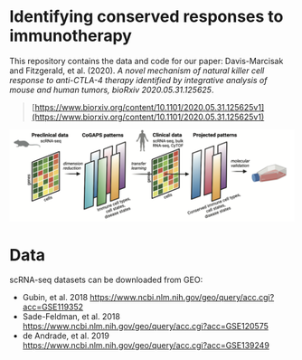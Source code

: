 Identifying conserved responses to immunotherapy
================
This repository contains the data and code for our paper:
Davis-Marcisak and Fitzgerald, et al. (2020). *A novel mechanism of natural killer cell response to anti-CTLA-4 therapy identified by integrative analysis of mouse and human tumors, bioRxiv 2020.05.31.125625*.
> [https://www.biorxiv.org/content/10.1101/2020.05.31.125625v1](https://www.biorxiv.org/content/10.1101/2020.05.31.125625v1)

![Analysis overview](https://github.com/edavis71/projectR_ICI/blob/master/overview_fig.png)

# Data 
scRNA-seq datasets can be downloaded from GEO:
- Gubin, et al. 2018 https://www.ncbi.nlm.nih.gov/geo/query/acc.cgi?acc=GSE119352
- Sade-Feldman, et al. 2018 https://www.ncbi.nlm.nih.gov/geo/query/acc.cgi?acc=GSE120575
- de Andrade, et al. 2019 https://www.ncbi.nlm.nih.gov/geo/query/acc.cgi?acc=GSE139249
